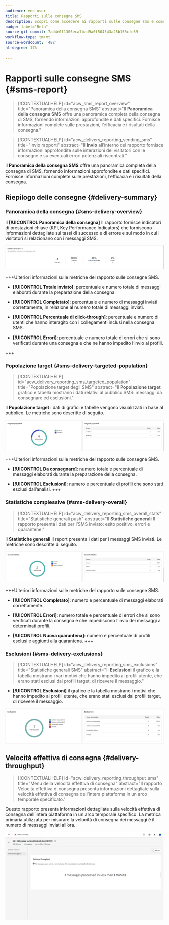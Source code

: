 ```yaml
---
audience: end-user
title: Rapporti sulle consegne SMS
description: Scopri come accedere ai rapporti sulle consegne sms e come utilizzarli
badge: label="Beta"
source-git-commit: 7ad4e011305eca7bad9a0f504543a25b155cfe59
workflow-type: tm+mt
source-wordcount: '482'
ht-degree: 17%

---
```


# Rapporti sulle consegne SMS {#sms-report}

>[!CONTEXTUALHELP]
>id="acw_sms_report_overview"
>title="Panoramica della consegna SMS"
>abstract="Il **Panoramica della consegna SMS** offre una panoramica completa della consegna di SMS, fornendo informazioni approfondite e dati specifici. Fornisce informazioni complete sulle prestazioni, l’efficacia e i risultati della consegna."

>[!CONTEXTUALHELP]
>id="acw_delivery_reporting_sending_sms"
>title="Invio rapporti"
>abstract="Il **Invio** all’interno del rapporto fornisce informazioni approfondite sulle interazioni dei visitatori con le consegne e su eventuali errori potenziali riscontrati."

Il **Panoramica della consegna SMS** offre una panoramica completa della consegna di SMS, fornendo informazioni approfondite e dati specifici. Fornisce informazioni complete sulle prestazioni, l’efficacia e i risultati della consegna.

## Riepilogo delle consegne {#delivery-summary}

### Panoramica della consegna {#sms-delivery-overview}

Il **[!UICONTROL Panoramica della consegna]** Il rapporto fornisce indicatori di prestazioni chiave (KPI, Key Performance Indicators) che forniscono informazioni dettagliate sui tassi di successo e di errore e sul modo in cui i visitatori si relazionano con i messaggi SMS.

![](assets/reporting_sms_3.png)

+++Ulteriori informazioni sulle metriche del rapporto sulle consegne SMS.

* **[!UICONTROL Totale inviato]**: percentuale e numero totale di messaggi elaborati durante la preparazione della consegna.

* **[!UICONTROL Completato]**: percentuale e numero di messaggi inviati correttamente, in relazione al numero totale di messaggi inviati.

* **[!UICONTROL Percentuale di click-through]**: percentuale e numero di utenti che hanno interagito con i collegamenti inclusi nella consegna SMS.

* **[!UICONTROL Errori]**: percentuale e numero totale di errori che si sono verificati durante una consegna e che ne hanno impedito l’invio ai profili.

+++


### Popolazione target {#sms-delivery-targeted-population}


>[!CONTEXTUALHELP]
>id="acw_delivery_reporting_sms_targeted_population"
>title="Popolazione target degli SMS"
>abstract="Il **Popolazione target** grafico e tabella mostrano i dati relativi al pubblico SMS: messaggi da consegnare ed esclusioni."

Il **Popolazione target** i dati di grafici e tabelle vengono visualizzati in base al pubblico. Le metriche sono descritte di seguito.

![](assets/reporting_sms_4.png)

+++Ulteriori informazioni sulle metriche del rapporto sulle consegne SMS.

* **[!UICONTROL Da consegnare]**: numero totale e percentuale di messaggi elaborati durante la preparazione della consegna.

* **[!UICONTROL Esclusioni]**: numero e percentuale di profili che sono stati esclusi dall’analisi.
+++


### Statistiche complessive {#sms-delivery-overall}


>[!CONTEXTUALHELP]
>id="acw_delivery_reporting_sms_overall_stats"
>title="Statistiche generali push"
>abstract="Il **Statistiche generali** Il rapporto presenta i dati per l’SMS inviato: esito positivo, errori e quarantene."

Il **Statistiche generali** Il report presenta i dati per i messaggi SMS inviati. Le metriche sono descritte di seguito.

![](assets/reporting_sms_5.png)

+++Ulteriori informazioni sulle metriche del rapporto sulle consegne SMS.

* **[!UICONTROL Completato]**: numero e percentuale di messaggi elaborati correttamente.

* **[!UICONTROL Errori]**: numero totale e percentuale di errori che si sono verificati durante la consegna e che impediscono l’invio dei messaggi a determinati profili.

* **[!UICONTROL Nuova quarantena]**: numero e percentuale di profili esclusi e aggiunti alla quarantena.
+++

### Esclusioni {#sms-delivery-exclusions}


>[!CONTEXTUALHELP]
>id="acw_delivery_reporting_sms_exclusions"
>title="Statistiche generali SMS"
>abstract="Il **Esclusioni** il grafico e la tabella mostrano i vari motivi che hanno impedito ai profili utente, che erano stati esclusi dai profili target, di ricevere il messaggio."


* **[!UICONTROL Esclusioni]** il grafico e la tabella mostrano i motivi che hanno impedito ai profili utente, che erano stati esclusi dai profili target, di ricevere il messaggio.

![](assets/reporting_sms_6.png)

## Velocità effettiva di consegna {#delivery-throughput}

>[!CONTEXTUALHELP]
>id="acw_delivery_reporting_throughput_sms"
>title="Menu della velocità effettiva di consegna"
>abstract="Il rapporto Velocità effettiva di consegna presenta informazioni dettagliate sulla velocità effettiva di consegna dell’intera piattaforma in un arco temporale specificato."

Questo rapporto presenta informazioni dettagliate sulla velocità effettiva di consegna dell’intera piattaforma in un arco temporale specifico. La metrica primaria utilizzata per misurare la velocità di consegna dei messaggi è il numero di messaggi inviati all’ora.

![](assets/reporting_sms_2.png)

